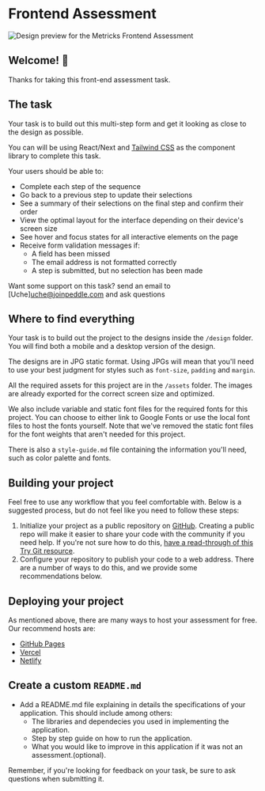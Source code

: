 # Frontend Assessment

![Design preview for the Metricks Frontend Assessment](./design/desktop-preview.jpg)

## Welcome! 👋

Thanks for taking this front-end assessment task.


## The task

Your task is to build out this multi-step form and get it looking as close to the design as possible.

You can will be using React/Next and [Tailwind CSS](https://tailwindcss.com) as the component library to complete this task.

Your users should be able to:

- Complete each step of the sequence
- Go back to a previous step to update their selections
- See a summary of their selections on the final step and confirm their order
- View the optimal layout for the interface depending on their device's screen size
- See hover and focus states for all interactive elements on the page
- Receive form validation messages if:
  - A field has been missed
  - The email address is not formatted correctly
  - A step is submitted, but no selection has been made

Want some support on this task? send an email to [Uche]<uche@joinpeddle.com> and ask questions

## Where to find everything

Your task is to build out the project to the designs inside the `/design` folder. You will find both a mobile and a desktop version of the design. 

The designs are in JPG static format. Using JPGs will mean that you'll need to use your best judgment for styles such as `font-size`, `padding` and `margin`. 

All the required assets for this project are in the `/assets` folder. The images are already exported for the correct screen size and optimized.

We also include variable and static font files for the required fonts for this project. You can choose to either link to Google Fonts or use the local font files to host the fonts yourself. Note that we've removed the static font files for the font weights that aren't needed for this project.

There is also a `style-guide.md` file containing the information you'll need, such as color palette and fonts.

## Building your project

Feel free to use any workflow that you feel comfortable with. Below is a suggested process, but do not feel like you need to follow these steps:

1. Initialize your project as a public repository on [GitHub](https://github.com/). Creating a public repo will make it easier to share your code with the community if you need help. If you're not sure how to do this, [have a read-through of this Try Git resource](https://try.github.io/).
2. Configure your repository to publish your code to a web address. There are a number of ways to do this, and we provide some recommendations below.

## Deploying your project

As mentioned above, there are many ways to host your assessment for free. Our recommend hosts are:

- [GitHub Pages](https://pages.github.com/)
- [Vercel](https://vercel.com/)
- [Netlify](https://www.netlify.com/)

## Create a custom `README.md`

* Add a README.md file explaining in details the specifications of your application. This should include among others:
  * The libraries and dependecies you used in implementing the application.
  * Step by step guide on how to run the application.
  * What you would like to improve in this application if it was not an assessment.(optional).

Remember, if you're looking for feedback on your task, be sure to ask questions when submitting it.

